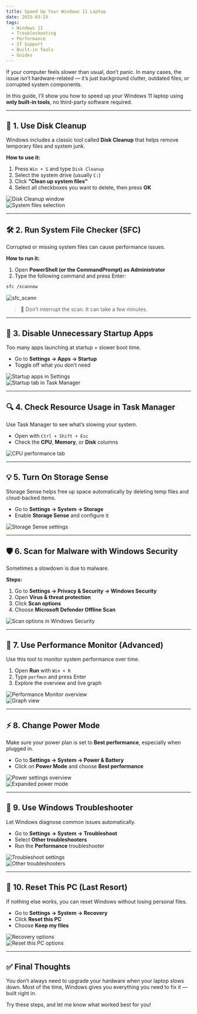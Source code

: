 ```yaml
---
title: Speed Up Your Windows 11 Laptop
date: 2025-03-25
tags:
  - Windows 11
  - Troubleshooting
  - Performance
  - IT Support
  - Built-in Tools
  - Guides
---
```


If your computer feels slower than usual, don’t panic. In many cases, the issue isn’t hardware-related — it’s just background clutter, outdated files, or corrupted system components.

In this guide, I’ll show you how to speed up your Windows 11 laptop using **only built-in tools**, no third-party software required.

---

## 🧹 1. Use Disk Cleanup

Windows includes a classic tool called **Disk Cleanup** that helps remove temporary files and system junk.

**How to use it:**

1. Press `Win + S` and type `Disk Cleanup`
2. Select the system drive (usually `C:`)
3. Click **"Clean up system files"**
4. Select all checkboxes you want to delete, then press **OK**

![Disk Cleanup window](/images/windows11-troubleshooting/diskcleanupmain.png)  
![System files selection](/images/windows11-troubleshooting/disk-cleanup-system-files.png/)  

---

## 🛠 2. Run System File Checker (SFC)

Corrupted or missing system files can cause performance issues.

**How to run it:**

1. Open **PowerShell (or the CommandPrompt) as Administrator**
2. Type the following command and press Enter:

```bash
sfc /scannow
```
![sfc_scann](/images/windows11-troubleshooting/sfc_scann.png)

> 🧠 Don’t interrupt the scan. It can take a few minutes.

---

## 🚀 3. Disable Unnecessary Startup Apps

Too many apps launching at startup = slower boot time.

- Go to **Settings → Apps → Startup**
- Toggle off what you don’t need

![Startup apps in Settings](/images/windows11-troubleshooting/diskcleanupmain.png)  
![Startup tab in Task Manager](/images/windows11-troubleshooting/startup-taskmanager.png)

---

## 🔍 4. Check Resource Usage in Task Manager

Use Task Manager to see what’s slowing your system.

- Open with `Ctrl + Shift + Esc`
- Check the **CPU**, **Memory**, or **Disk** columns

![CPU performance tab](/images/windows11-troubleshooting/taskmanager-cpu-performance.png)

---

## 💡 5. Turn On Storage Sense

Storage Sense helps free up space automatically by deleting temp files and cloud-backed items.

- Go to **Settings → System → Storage**
- Enable **Storage Sense** and configure it

![Storage Sense settings](/images/windows11-troubleshooting/storage-sense.png)

---

## 🛡 6. Scan for Malware with Windows Security

Sometimes a slowdown is due to malware.

**Steps:**

1. Go to **Settings → Privacy & Security → Windows Security**
2. Open **Virus & threat protection**
3. Click **Scan options**
4. Choose **Microsoft Defender Offline Scan**

![Scan options in Windows Security](/images/windows11-troubleshooting/windows-security-scan-options.png)

---

## 🧪 7. Use Performance Monitor (Advanced)

Use this tool to monitor system performance over time.

1. Open **Run** with `Win + R`
2. Type `perfmon` and press Enter
3. Explore the overview and live graph

![Performance Monitor overview](/images/windows11-troubleshooting/performance-monitor-overview.png)  
![Graph view](/images/windows11-troubleshooting/performance-monitor-graph.png)

---

## ⚡ 8. Change Power Mode

Make sure your power plan is set to **Best performance**, especially when plugged in.

- Go to **Settings → System → Power & Battery**
- Click on **Power Mode** and choose **Best performance**

![Power settings overview](/images/windows11-troubleshooting/power-battery-settings.png)  
![Expanded power mode](/images/windows11-troubleshooting/power-mode-best-performance.png)

---

## 🧰 9. Use Windows Troubleshooter

Let Windows diagnose common issues automatically.

- Go to **Settings → System → Troubleshoot**
- Select **Other troubleshooters**
- Run the **Performance** troubleshooter

![Troubleshoot settings](/images/windows11-troubleshooting/troubleshoot-menu.png)  
![Other troubleshooters](/images/windows11-troubleshooting/troubleshoot-menu-2.png)

---

## 🧼 10. Reset This PC (Last Resort)

If nothing else works, you can reset Windows without losing personal files.

- Go to **Settings → System → Recovery**
- Click **Reset this PC**
- Choose **Keep my files**

![Recovery options](/images/windows11-troubleshooting/recovery-menu.png)  
![Reset this PC options](/images/windows11-troubleshooting/reset-options.png)

---

## ✅ Final Thoughts

You don’t always need to upgrade your hardware when your laptop slows down. Most of the time, Windows gives you everything you need to fix it — built right in.

Try these steps, and let me know what worked best for you!
